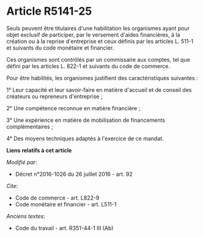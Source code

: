 # Article R5141-25

Seuls peuvent être titulaires d'une habilitation les organismes ayant pour objet exclusif de participer, par le versement
d'aides financières, à la création ou à la reprise d'entreprise et ceux définis par les articles L. 511-1 et suivants du code
monétaire et financier. 

Ces organismes sont contrôlés par un commissaire aux comptes, tel que défini par les articles L. 822-1 et suivants du code de
commerce. 

Pour être habilités, les organismes justifient des caractéristiques suivantes : 

1° Leur capacité et leur savoir-faire en matière d'accueil et de conseil des créateurs ou repreneurs d'entreprise ; 

2° Une compétence reconnue en matière financière ; 

3° Une expérience en matière de mobilisation de financements complémentaires ; 

4° Des moyens techniques adaptés à l'exercice de ce mandat.

**Liens relatifs à cet article**

_Modifié par_:

  - Décret n°2016-1026 du 26 juillet 2016 - art. 92

_Cite_:

  - Code de commerce - art. L822-9
  - Code monétaire et financier - art. L511-1

_Anciens textes_:

  - Code du travail - art. R351-44-1 III (Ab)
